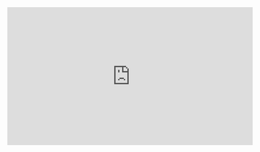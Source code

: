 
<iframe width="560" height="315" src="https://www.youtube.com/embed/OX7Yob-KZoM" frameborder="0" allowfullscreen></iframe>
